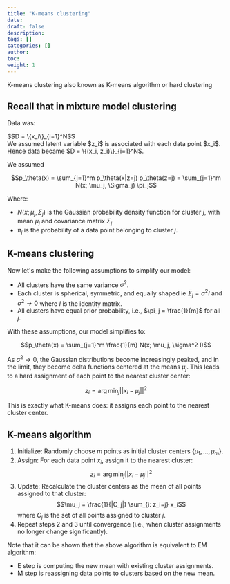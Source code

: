 ```yaml
---
title: "K-means clustering"
date:
draft: false
description:
tags: []
categories: []
author:
toc:
weight: 1
---
```


K-means clustering also known as K-means algorithm or hard clustering

## Recall that in mixture model clustering

Data was: 
<div class="math-katex">
$$D = \{x_i\}_{i=1}^N$$
</div>
 We assumed latent variable $z_i$ is associated with each data point $x_i$. Hence data became $D = \{(x_i, z_i)\}_{i=1}^N$.

We assumed 
  
  $$p_\theta(x) = \sum_{j=1}^m p_\theta(x|z=j) p_\theta(z=j) = \sum_{j=1}^m N(x; \mu_j, \Sigma_j) \pi_j$$

Where:
- $N(x; \mu_j, \Sigma_j)$ is the Gaussian probability density function for cluster $j$, with mean $\mu_j$ and covariance matrix $\Sigma_j$.
- $\pi_j$ is the probability of a data point belonging to cluster $j$.

## K-means clustering

Now let's make the following assumptions to simplify our model:

- All clusters have the same variance $\sigma^2$.
- Each cluster is spherical, symmetric, and equally shaped ie $\Sigma_j = \sigma^2 I$ and $\sigma^2 \to 0$ where $I$ is the identity matrix.
- All clusters have equal prior probability, i.e., $\pi_j = \frac{1}{m}$ for all $j$.

With these assumptions, our model simplifies to:

$$p_\theta(x) = \sum_{j=1}^m \frac{1}{m} N(x; \mu_j, \sigma^2 I)$$

As $\sigma^2 \to 0$, the Gaussian distributions become increasingly peaked, and in the limit, they become delta functions centered at the means $\mu_j$. This leads to a hard assignment of each point to the nearest cluster center:

$$z_i = \arg\min_j ||x_i - \mu_j||^2$$

This is exactly what K-means does: it assigns each point to the nearest cluster center.

## K-means algorithm


1. Initialize: Randomly choose $m$ points as initial cluster centers $\{\mu_1, ..., \mu_m\}$.
2. Assign: For each data point $x_i$, assign it to the nearest cluster:
   $$z_i = \arg\min_j ||x_i - \mu_j||^2$$
3. Update: Recalculate the cluster centers as the mean of all points assigned to that cluster:
   $$\mu_j = \frac{1}{|C_j|} \sum_{i: z_i=j} x_i$$
   where $C_j$ is the set of all points assigned to cluster $j$.
4. Repeat steps 2 and 3 until convergence (i.e., when cluster assignments no longer change significantly).

Note that it can be shown that the above algorithm is equivalent to EM algorithm:
- E step is computing the new mean with existing cluster assignments.
- M step is reassigning data points to clusters based on the new mean.

